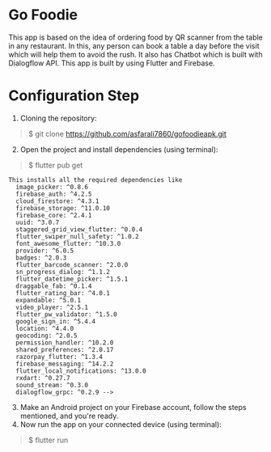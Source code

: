 # Go Foodie
This app is based on the idea of ordering food by QR scanner from the table in any
restaurant. In this, any person can book a table a day before the visit which will help them to 
avoid the rush. It also has Chatbot which is built with Dialogflow API. This app is built by using
Flutter and Firebase.


# Configuration Step
1. Cloning the repository:
>  $ git clone https://github.com/asfarali7860/gofoodieapk.git
2. Open the project and install dependencies (using terminal):
>  $ flutter pub get
```
This installs all the required dependencies like
  image_picker: ^0.8.6
  firebase_auth: ^4.2.5
  cloud_firestore: ^4.3.1
  firebase_storage: ^11.0.10
  firebase_core: ^2.4.1
  uuid: ^3.0.7
  staggered_grid_view_flutter: ^0.0.4
  flutter_swiper_null_safety: ^1.0.2
  font_awesome_flutter: ^10.3.0
  provider: ^6.0.5
  badges: ^2.0.3
  flutter_barcode_scanner: ^2.0.0
  sn_progress_dialog: ^1.1.2
  flutter_datetime_picker: ^1.5.1
  draggable_fab: ^0.1.4
  flutter_rating_bar: ^4.0.1
  expandable: ^5.0.1
  video_player: ^2.5.1
  flutter_pw_validator: ^1.5.0
  google_sign_in: ^5.4.4
  location: ^4.4.0
  geocoding: ^2.0.5
  permission_handler: ^10.2.0
  shared_preferences: ^2.0.17
  razorpay_flutter: ^1.3.4
  firebase_messaging: ^14.2.2
  flutter_local_notifications: ^13.0.0
  rxdart: ^0.27.7
  sound_stream: ^0.3.0
  dialogflow_grpc: ^0.2.9 -->
```
3. Make an Android project on your Firebase account, follow the steps mentioned, and you're ready.
4. Now run the app on your connected device (using terminal):
> $ flutter run
